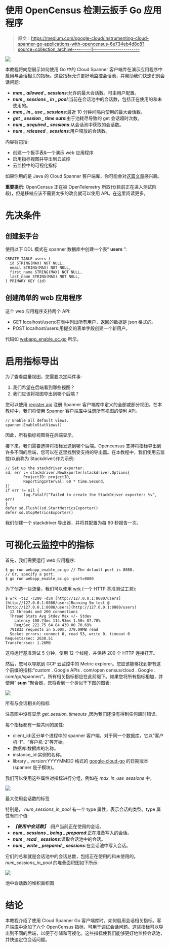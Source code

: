 # 使用 OpenCensus 检测云扳手 Go 应用程序

> 原文：<https://medium.com/google-cloud/instrumenting-cloud-spanner-go-applications-with-opencensus-6e734eb4d8c8?source=collection_archive---------1----------------------->

![](img/f7b8e8dea35ec2576dc05034b4c36189.png)

本教程将向您展示如何使用 Go 中的 Cloud Spanner 客户端库在演示应用程序中启用与会话相关的指标。这些指标允许更好地监控会话池，并帮助我们快速识别会话问题:

*   ***max _ allowed _ sessions***:允许的最大会话数。可由用户配置。
*   ***num _ sessions _ in _ pool***:当前在会话池中的会话数，包括正在使用的和未使用的。
*   ***max _ in _ use _ sessions***:最近 10 分钟间隔内使用的最大会话数。
*   ***get _ session _ time outs***:由于池耗尽导致的 get 会话超时次数。
*   ***num _ acquired _ sessions***:从会话池中获取的会话数。
*   ***num _ released _ sessions***:用户释放的会话数。

内容将包括:

*   创建一个扳手表&一个演示 web 应用程序
*   启用指标视图并导出到云监控
*   云监控中的可视化指标

如果你用的是 Java 的 Cloud Spanner 客户端库，你可能会对[这篇文章](/@mayurkale22/troubleshooting-cloud-spanner-applications-with-opencensus-2cf424c4c590)感兴趣。

**重要提示:** OpenCensus 正在被 OpenTelemetry 所取代(目前正在进入测试阶段)，但是移植应该不需要太多的改变就可以使用 API。在这里阅读更多。

# 先决条件

## 创建扳手台

使用以下 DDL 模式在 spanner 数据库中创建一个表“ **users** ”:

```
CREATE TABLE users (
  id STRING(MAX) NOT NULL,
  email STRING(MAX) NOT NULL,
  first_name STRING(MAX) NOT NULL,
  last_name STRING(MAX) NOT NULL,
) PRIMARY KEY (id)
```

## 创建简单的 web 应用程序

这个 web 应用程序支持两个 API:

*   GET localhost/users:在表中列出所有用户，返回的数据是 json 格式的。
*   POST localhost/users:用提交的表单字段创建一个新用户。

代码如 [webapp_enable_oc.go](https://github.com/hengfengli/spanner-opencensus-example/blob/master/webapp_enable_oc.go) 所示。

# 启用指标导出

为了查看度量视图，您需要决定两件事:

1.  我们希望在后端看到哪些视图？
2.  我们应该将视图导出到哪个后端？

您可以使用 [register api](https://pkg.go.dev/go.opencensus.io/stats/view?tab=doc#Register) 注册 Spanner 客户端库中定义的全部或部分视图。在本教程中，我们将使用 Spanner 客户端库中注册所有视图的便利 API。

```
// Enable all default views.
spanner.EnableStatViews()
```

因此，所有指标视图将在后端显示。

接下来，我们需要选择将指标发送到哪个后端。Opencensus 支持将指标导出到许多不同的后端，您可以在这里找到受支持的导出器。在本教程中，我们使用云监控(以前称为 Stackdriver)作为示例:

```
// Set up the stackdriver exporter.
sd, err := stackdriver.NewExporter(stackdriver.Options{
        ProjectID: projectID,
        ReportingInterval: 60 * time.Second,
})
if err != nil {
        log.Fatalf(“Failed to create the StackDriver exporter: %v”, err)
}
defer sd.Flush()sd.StartMetricsExporter()
defer sd.StopMetricsExporter()
```

我们创建一个 stackdriver 导出器，并将其配置为每 60 秒报告一次。

# 可视化云监控中的指标

首先，我们需要运行 web 应用程序:

```
$ go run webapp_enable_oc.go // The default port is 8080.
// Or, specify a port.
$ go run webapp_enable_oc.go -port=8080
```

为了创造一些流量，我们可以使用 [wrk](https://github.com/wg/wrk) (一个 HTTP 基准测试工具):

```
$ wrk -t12 -c200 -d5m [http://127.0.0.1:8080/users](http://127.0.0.1:8080/users)Running 5m test @ [http://127.0.0.1:8080/users](http://127.0.0.1:8080/users)
  12 threads and 200 connections
  Thread Stats Avg Stdev Max +/- Stdev
    Latency 100.74ms 114.93ms 1.50s 87.70%
    Req/Sec 222.75 64.84 430.00 70.69%
  791833 requests in 5.00m, 379.09MB read
  Socket errors: connect 0, read 53, write 0, timeout 0
Requests/sec: 2638.51
Transfer/sec: 1.26MB
```

这将运行基准测试 5 分钟，使用 12 个线程，并保持 200 个 HTTP 连接打开。

然后，您可以导航到 GCP 云监控中的 Metric explorer。您应该能够找到带有这个前缀的指标:“custom . Google APIs . com/open census/cloud . Google . com/go/spanner/”。所有相关指标都应在此前缀下。如果您将所有指标相加，并使用“ **sum** ”聚合器，您将看到一个类似于下图的图表:

![](img/ce4dd27dfed93035d2990735aceeffc0.png)

所有与会话相关的指标

注意图中没有显示 *get_session_timeouts* ,因为我们还没有得到任何超时错误。

每个指标都有一些共同的属性:

*   client_id:区分单个进程中的 spanner 客户端。对于同一个数据库，它以“客户机-1”、“客户机-2”等开始。
*   数据库:数据库的名称。
*   instance_id:实例的名称。
*   library _ version:YYYYMMDD 格式的 [google-cloud-go](https://github.com/googleapis/google-cloud-go) 的日期版本(spanner 是子模块)。

我们可以使用这些属性对指标进行分组，例如在 *max_in_use_sessions* 中，

![](img/4561d6c64f06ebe54092dcfa421f68a6.png)

最大使用会话数的标签

特别是， *num_sessions_in_pool* 有一个 type 属性，表示会话的类型。type 属性有四个值:

*   ***【使用中会话数】*** :用户当前正在使用的会话。
*   ***num _ sessions _ being _ prepared***:正在准备写入的会话。
*   ***num _ read _ sessions***:读取会话池中的会话。
*   ***num _ write _ prepared _ sessions***:在会话池中写入会话。

它们的总和就是会话池中的会话总数，包括正在使用的和未使用的。 *num_sessions_in_pool* 的堆叠面积图如下所示:

![](img/94c9331561c694ee4c09eeb6dfd2d6c2.png)

池中会话数的堆积面积图

# 结论

本教程介绍了使用 Cloud Spanner Go 客户端库时，如何启用会话相关指标。客户端库中添加了六个 OpenCensus 指标，可用于调试会话问题。这些指标可以导出到不同的后端，以便于存储和可视化。这些指标使我们能够更好地监控会话池，并快速定位会话问题。